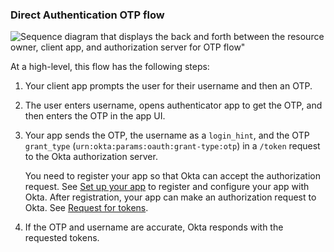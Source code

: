 ### Direct Authentication OTP flow

<div class="full">

![Sequence diagram that displays the back and forth between the resource owner, client app, and authorization server for OTP flow"](/img/authorization/oauth-otp-grant-flow.png)

</div>

<!-- Source for image. Generated using http://www.plantuml.com/plantuml/uml/

skinparam monochrome true
actor "User" as user
participant "Client App (Your App)" as client
participant "Authorization Server (Okta)" as okta

autonumber "<b>#."
client -> user: Prompts user for username and OTP
user -> client: Enters username and OTP
client -> okta: Sends OTP, username, grant_type in /token request
okta -> client: Sends access token (optionally refresh token)

-->

At a high-level, this flow has the following steps:

1. Your client app prompts the user for their username and then an OTP.
1. The user enters username, opens authenticator app to get the OTP, and then enters the OTP in the app UI.
1. Your app sends the OTP, the username as a `login_hint`, and the OTP `grant_type` (`urn:okta:params:oauth:grant-type:otp`) in a `/token` request to the Okta authorization server.

    You need to register your app so that Okta can accept the authorization request. See [Set up your app](#set-up-your-app) to register and configure your app with Okta. After registration, your app can make an authorization request to Okta. See [Request for tokens](#request-for-tokens).

1. If the OTP and username are accurate, Okta responds with the requested tokens.
